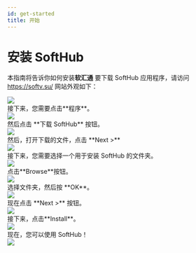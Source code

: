 ```yaml
---
id: get-started
title: 开始
---
```


# 安装 SoftHub
本指南将告诉你如何安装**软汇通**
要下载 SoftHub 应用程序，请访问 https://softv.su/
网站外观如下： 
<div style={{textAlign: 'left'}}>
<img src="/docshome/img/softhub/get-started1.png"/>
</div>
接下来，您需要点击**程序**。
<div style={{textAlign: 'left'}}>
<img src="/docshome/img/softhub/get-started2.png"/>
</div>
然后点击 **下载 SoftHub** 按钮。
<div style={{textAlign: 'left'}}>
<img src="/docshome/img/softhub/get-started3.png"/>
</div>
然后，打开下载的文件，点击 **Next >**
<div style={{textAlign: 'left'}}>
<img src="/docshome/img/softhub/get-started4.png"/>
</div>
接下来，您需要选择一个用于安装 SoftHub 的文件夹。
<div style={{textAlign: 'left'}}>
<img src="/docshome/img/softhub/get-started5.png"/>
</div>
点击**Browse**按钮。
<div style={{textAlign: 'left'}}>
<img src="/docshome/img/softhub/get-started6.png"/>
</div>
选择文件夹，然后按 **OK**。
<div style={{textAlign: 'left'}}>
<img src="/docshome/img/softhub/get-started7.png"/>
</div>
现在点击 **Next >** 按钮。
<div style={{textAlign: 'left'}}>
<img src="/docshome/img/softhub/get-started8.png"/>
</div>
接下来，点击**Install**。
<div style={{textAlign: 'left'}}>
<img src="/docshome/img/softhub/get-started9.png"/>
</div>
现在，您可以使用 SoftHub！
<div style={{textAlign: 'left'}}>
<img src="/docshome/img/softhub/get-started10.png"/>
</div>